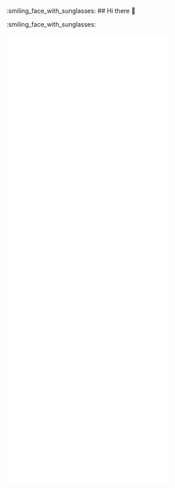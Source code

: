 :smiling_face_with_sunglasses: ## Hi there 👋


:smiling_face_with_sunglasses:


![Metrics](https://github.com/netsec007/netsec007/blob/main/github-metrics.svg)
